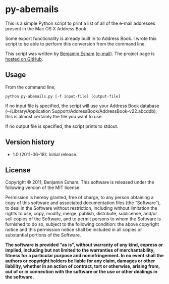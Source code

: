 # py-abemails

This is a simple Python script to print a list of all of the e-mail addresses present in the Mac OS X Address Book.

Some export functionality is already built in to Address Book.  I wrote this script to be able to perform this conversion from the command line.

This script was written by [Benjamin Esham](http://www.bdesham.info) ([e-mail](mailto:bdesham@gmail.com)). The project page is [hosted on GitHub](https://github.com/bdesham/py-abemails).

## Usage

From the command line,

    python py-abemails.py [-f input-file] [output-file]

If no input file is specified, the script will use your Address Book database (~/Library/Application Support/AddressBook/AddressBook-v22.abcddb); this is almost certainly the file you want to use.

If no output file is specified, the script prints to stdout.

## Version history

* 1.0 (2011-06-18): Initial release.

## License

Copyright © 2011, Benjamin Esham.  This software is released under the following version of the MIT license:

Permission is hereby granted, free of charge, to any person obtaining a copy of this software and associated documentation files (the “Software”), to deal in the Software without restriction, including without limitation the rights to use, copy, modify, merge, publish, distribute, sublicense, and/or sell copies of the Software, and to permit persons to whom the Software is furnished to do so, subject to the following condition: the above copyright notice and this permission notice shall be included in all copies or substantial portions of the Software.

**The software is provided “as is”, without warranty of any kind, express or implied, including but not limited to the warranties of merchantability, fitness for a particular purpose and noninfringement. In no event shall the authors or copyright holders be liable for any claim, damages or other liability, whether in an action of contract, tort or otherwise, arising from, out of or in connection with the software or the use or other dealings in the software.**
